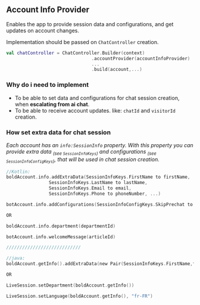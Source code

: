 ## Account Info Provider

Enables the app to provide session data and configurations, and get updates on account changes.

Implementation should be passed on `ChatController` creation.
```kotlin
val chatController = ChatController.Builder(context)
                                .accountProvider(accountInfoProvider)
                                ...
                                .build(account,...)
```

### Why do i need to implement
- To be able to set data and configurations for chat session creation, when **escalating from ai chat**.
- To be able to receive account updates. like: `chatId` and `visitorId` creation.

### How set extra data for chat session
_Each account has an `info:SessionInfo` property. With this property you can provide extra data <sub>(see `SessionInfoKeys`)</sub> and configurations <sub>(see `SessionInfoConfigKeys`)</sub>, that will be used in chat session creation._

```kotlin
//Kotlin:
boldAccount.info.addExtraData(SessionInfoKeys.FirstName to firstName,
                SessionInfoKeys.LastName to lastName,
                SessionInfoKeys.Email to email,
                SessionInfoKeys.Phone to phoneNumber, ...)

botAccount.info.addConfigurations(SessionInfoConfigKeys.SkipPrechat to true)                

OR

boldAccount.info.department(departmentId)

botAccount.info.welcomeMessage(articleId)

////////////////////////////

//java:
boldAccount.getInfo().addExtraData(new Pair(SessionInfoKeys.FirstName,firstName),...)

OR

LiveSession.setDepartment(boldAccount.getInfo())

LiveSession.setLanguage(boldAccount.getInfo(), "fr-FR")
```




